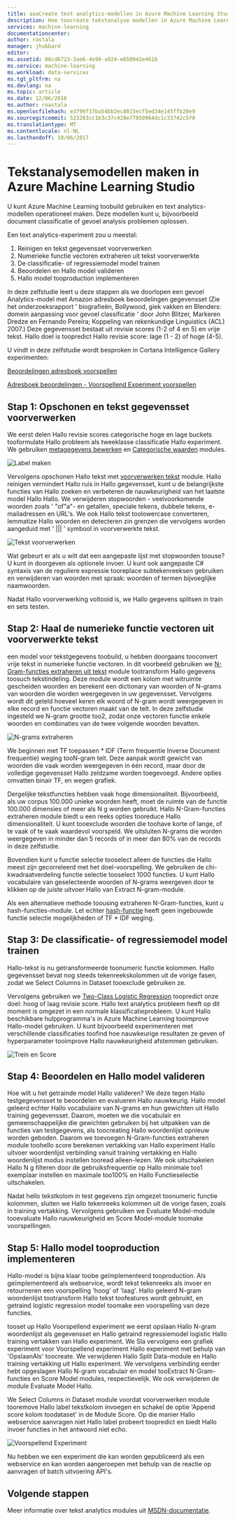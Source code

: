 ```yaml
---
title: aaaCreate text analytics-modellen in Azure Machine Learning Studio | Microsoft Docs
description: Hoe toocreate tekstanalyse modellen in Azure Machine Learning Studio gebruik van modules voor voorverwerking van de tekst, N g of hash-functies
services: machine-learning
documentationcenter: 
author: rastala
manager: jhubbard
editor: 
ms.assetid: 08cd6723-3ae6-4e99-a924-e650942e461b
ms.service: machine-learning
ms.workload: data-services
ms.tgt_pltfrm: na
ms.devlang: na
ms.topic: article
ms.date: 12/06/2016
ms.author: roastala
ms.openlocfilehash: e3799f37ba54bb2ec8815ecf5ed34e145ffb20e9
ms.sourcegitcommit: 523283cc1b3c37c428e77850964dc1c33742c5f0
ms.translationtype: MT
ms.contentlocale: nl-NL
ms.lasthandoff: 10/06/2017
---
```

# <a name="create-text-analytics-models-in-azure-machine-learning-studio"></a>Tekstanalysemodellen maken in Azure Machine Learning Studio
U kunt Azure Machine Learning toobuild gebruiken en text analytics-modellen operationeel maken. Deze modellen kunt u, bijvoorbeeld document classificatie of gevoel analysis problemen oplossen.

Een text analytics-experiment zou u meestal:

1. Reinigen en tekst gegevensset voorverwerken
2. Numerieke functie vectoren extraheren uit tekst voorverwerkte
3. De classificatie- of regressiemodel model trainen
4. Beoordelen en Hallo model valideren
5. Hallo model tooproduction implementeren

In deze zelfstudie leert u deze stappen als we doorlopen een gevoel Analytics-model met Amazon adresboek beoordelingen gegevensset (Zie het onderzoeksrapport ' biografieën, Bollywood, giek vakken en Blenders: domein aanpassing voor gevoel classificatie ' door John Blitzer, Markeren Dredze en Fernando Pereira; Koppeling van rekenkundige Linguistics (ACL) 2007.) Deze gegevensset bestaat uit revisie scores (1-2 of 4 en 5) en vrije tekst. Hallo doel is toopredict Hallo revisie score: lage (1 - 2) of hoge (4-5).

U vindt in deze zelfstudie wordt besproken in Cortana Intelligence Gallery experimenten:

[Beoordelingen adresboek voorspellen](https://gallery.cortanaintelligence.com/Experiment/Predict-Book-Reviews-1)

[Adresboek beoordelingen - Voorspellend Experiment voorspellen](https://gallery.cortanaintelligence.com/Experiment/Predict-Book-Reviews-Predictive-Experiment-1)

## <a name="step-1-clean-and-preprocess-text-dataset"></a>Stap 1: Opschonen en tekst gegevensset voorverwerken
We eerst delen Hallo revisie scores categorische hoge en lage buckets tooformulate Hallo probleem als tweeklasse classificatie Hallo experiment. We gebruiken [metagegevens bewerken](https://msdn.microsoft.com/library/azure/dn905986.aspx) en [Categorische waarden](https://msdn.microsoft.com/library/azure/dn906014.aspx) modules.

![Label maken](./media/machine-learning-text-analytics-module-tutorial/create-label.png)

Vervolgens opschonen Hallo tekst met [voorverwerken tekst](https://msdn.microsoft.com/library/azure/mt762915.aspx) module. Hallo reinigen vermindert Hallo ruis in Hallo gegevensset, kunt u de belangrijkste functies van Hallo zoeken en verbeteren de nauwkeurigheid van het laatste model Hallo Hallo. We verwijderen stopwoorden - veelvoorkomende woorden zoals ' "of"a"- en getallen, speciale tekens, dubbele tekens, e-mailadressen en URL's. We ook Hallo tekst toolowercase converteren, lemmatize Hallo woorden en detecteren zin grenzen die vervolgens worden aangeduid met ' ||| ' symbool in voorverwerkte tekst.

![Tekst voorverwerken](./media/machine-learning-text-analytics-module-tutorial/preprocess-text.png)

Wat gebeurt er als u wilt dat een aangepaste lijst met stopwoorden toouse? U kunt in doorgeven als optionele invoer. U kunt ook aangepaste C# syntaxis van de reguliere expressie tooreplace subtekenreeksen gebruiken en verwijderen van woorden met spraak: woorden of termen bijvoeglijke naamwoorden.

Nadat Hallo voorverwerking voltooid is, we Hallo gegevens splitsen in train en sets testen.

## <a name="step-2-extract-numeric-feature-vectors-from-pre-processed-text"></a>Stap 2: Haal de numerieke functie vectoren uit voorverwerkte tekst
een model voor tekstgegevens toobuild, u hebben doorgaans tooconvert vrije tekst in numerieke functie vectoren. In dit voorbeeld gebruiken we [N-Gram-functies extraheren uit tekst](https://msdn.microsoft.com/library/azure/mt762916.aspx) module tootransform Hallo gegevens toosuch tekstindeling. Deze module wordt een kolom met witruimte gescheiden woorden en berekent een dictionary van woorden of N-grams van woorden die worden weergegeven in uw gegevensset. Vervolgens wordt dit geteld hoeveel keren elk woord of N-gram wordt weergegeven in elke record en functie vectoren maakt van de telt. In deze zelfstudie ingesteld we N-gram grootte too2, zodat onze vectoren functie enkele woorden en combinaties van de twee volgende woorden bevatten.

![N-grams extraheren](./media/machine-learning-text-analytics-module-tutorial/extract-ngrams.png)

We beginnen met TF toepassen * IDF (Term frequentie Inverse Document frequentie) weging tooN-gram telt. Deze aanpak wordt gewicht van woorden die vaak worden weergegeven in één record, maar door de volledige gegevensset Hallo zeldzame worden toegevoegd. Andere opties omvatten binair TF, en wegen grafiek.

Dergelijke tekstfuncties hebben vaak hoge dimensionaliteit. Bijvoorbeeld, als uw corpus 100.000 unieke woorden heeft, moet de ruimte van de functie 100.000 dimensies of meer als N g worden gebruikt. Hallo N-Gram-functies extraheren module biedt u een reeks opties tooreduce Hallo dimensionaliteit. U kunt tooexclude woorden die toohave korte of lange, of te vaak of te vaak waardevol voorspeld. We uitsluiten N-grams die worden weergegeven in minder dan 5 records of in meer dan 80% van de records in deze zelfstudie.

Bovendien kunt u functie selectie tooselect alleen de functies die Hallo meest zijn gecorreleerd met het doel-voorspelling. We gebruiken de chi-kwadraatverdeling functie selectie tooselect 1000 functies. U kunt Hallo vocabulaire van geselecteerde woorden of N-grams weergeven door te klikken op de juiste uitvoer Hallo van Extract N-gram-module.

Als een alternatieve methode toousing extraheren N-Gram-functies, kunt u hash-functies-module. Let echter [hash-functie](https://msdn.microsoft.com/library/azure/dn906018.aspx) heeft geen ingebouwde functie selectie mogelijkheden of TF * IDF weging.

## <a name="step-3-train-classification-or-regression-model"></a>Stap 3: De classificatie- of regressiemodel model trainen
Hallo-tekst is nu getransformeerde toonumeric functie kolommen. Hallo gegevensset bevat nog steeds tekenreekskolommen uit de vorige fasen, zodat we Select Columns in Dataset tooexclude gebruiken ze.

Vervolgens gebruiken we [Two-Class Logistic Regression](https://msdn.microsoft.com/library/azure/dn905994.aspx) toopredict onze doel: hoog of laag revisie score. Hallo text analytics probleem heeft op dit moment is omgezet in een normale klassificatieprobleem. U kunt Hallo beschikbare hulpprogramma's in Azure Machine Learning tooimprove Hallo-model gebruiken. U kunt bijvoorbeeld experimenteren met verschillende classificaties toofind hoe nauwkeurige resultaten ze geven of hyperparameter tooimprove Hallo nauwkeurigheid afstemmen gebruiken.

![Trein en Score](./media/machine-learning-text-analytics-module-tutorial/scoring-text.png)

## <a name="step-4-score-and-validate-hello-model"></a>Stap 4: Beoordelen en Hallo model valideren
Hoe wilt u het getrainde model Hallo valideren? We deze tegen Hallo testgegevensset te beoordelen en evalueren Hallo nauwkeurig. Hallo model geleerd echter Hallo vocabulaire van N-grams en hun gewichten uit Hallo training gegevensset. Daarom, moeten we die vocabulair en gemeenschappelijke die gewichten gebruiken bij het uitpakken van de functies van testgegevens, als toocreating Hallo woordenlijst opnieuw worden geboden. Daarom we toevoegen N-Gram-functies extraheren module toohello score berekenen vertakking van Hallo experiment Hallo uitvoer woordenlijst verbinding vanuit training vertakking en Hallo woordenlijst modus instellen tooread alleen-lezen. We ook uitschakelen Hallo N g filteren door de gebruiksfrequentie op Hallo minimale too1 exemplaar instellen en maximale too100% en Hallo Functieselectie uitschakelen.

Nadat hello tekstkolom in test gegevens zijn omgezet toonumeric functie kolommen, sluiten we Hallo tekenreeks kolommen uit de vorige fasen, zoals in training vertakking. Vervolgens gebruiken we Evaluate Model-module tooevaluate Hallo nauwkeurigheid en Score Model-module toomake voorspellingen.

## <a name="step-5-deploy-hello-model-tooproduction"></a>Stap 5: Hallo model tooproduction implementeren
Hallo-model is bijna klaar toobe geïmplementeerd tooproduction. Als geïmplementeerd als webservice, wordt tekst tekenreeks als invoer en retourneren een voorspelling 'hoog' of 'laag'. Hallo geleerd N-gram woordenlijst tootransform Hallo tekst toofeatures wordt gebruikt, en getraind logistic regression model toomake een voorspelling van deze functies. 

tooset up Hallo Voorspellend experiment we eerst opslaan Hallo N-gram woordenlijst als gegevensset en Hallo getraind regressiemodel logistic Hallo training vertakken van Hallo experiment. We Sla vervolgens een grafiek experiment voor Voorspellend experiment Hallo experiment met behulp van 'OpslaanAls' toocreate. We verwijderen Hallo Split Data-module en Hallo training vertakking uit Hallo experiment. We vervolgens verbinding eerder hebt opgeslagen Hallo N-gram vocabulair en model tooExtract N-Gram-functies en Score Model modules, respectievelijk. We ook verwijderen de module Evaluate Model Hallo.

We Select Columns in Dataset module voordat voorverwerken module tooremove Hallo label tekstkolom invoegen en schakel de optie 'Append score kolom toodataset' in de Module Score. Op die manier Hallo webservice aanvragen niet Hallo label probeert toopredict en biedt Hallo invoer functies in het antwoord niet echo.

![Voorspellend Experiment](./media/machine-learning-text-analytics-module-tutorial/predictive-text.png)

Nu hebben we een experiment die kan worden gepubliceerd als een webservice en kan worden aangeroepen met behulp van de reactie op aanvragen of batch uitvoering API's.

## <a name="next-steps"></a>Volgende stappen
Meer informatie over tekst analytics modules uit [MSDN-documentatie](https://msdn.microsoft.com/library/azure/dn905886.aspx).

